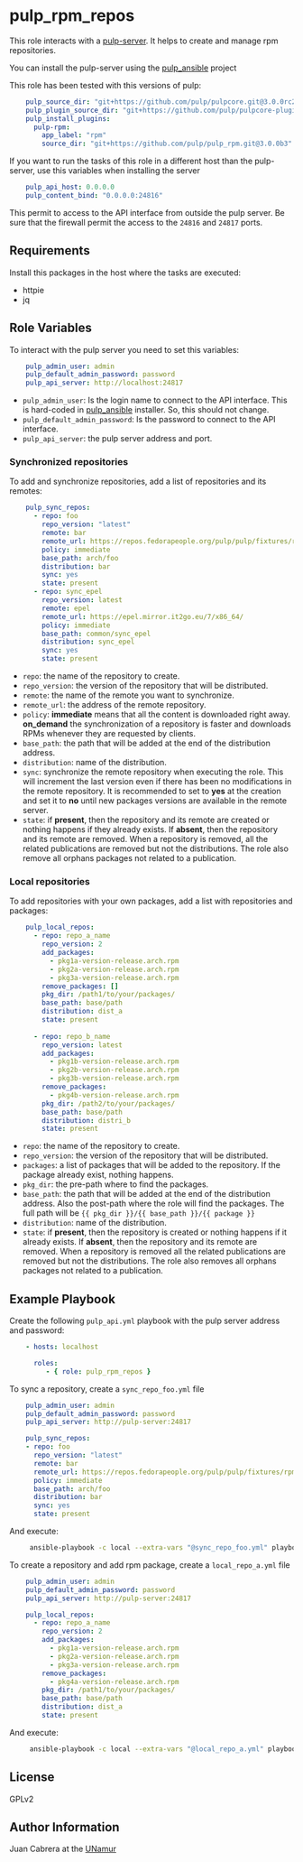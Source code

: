pulp_rpm_repos
==============

This role interacts with a [pulp-server](https://pulpproject.org/). It helps to
create and manage rpm repositories.

You can install the pulp-server using the
[pulp_ansible](https://github.com/pulp/pulp_ansible) project

This role has been tested with this versions of pulp:

```yaml
    pulp_source_dir: "git+https://github.com/pulp/pulpcore.git@3.0.0rc2"
    pulp_plugin_source_dir: "git+https://github.com/pulp/pulpcore-plugin.git@0.1.0rc2"
    pulp_install_plugins:
      pulp-rpm:
        app_label: "rpm"
        source_dir: "git+https://github.com/pulp/pulp_rpm.git@3.0.0b3"
```

If you want to run the tasks of this role in a different host than the
pulp-server, use this variables when installing the server

```yaml
    pulp_api_host: 0.0.0.0
    pulp_content_bind: "0.0.0.0:24816"
```

This permit to access to the API interface from outside the pulp server. Be
sure that the firewall permit the access to the `24816` and `24817` ports.

Requirements
------------

Install this packages in the host where the tasks are executed:

  - httpie
  - jq


Role Variables
--------------

To interact with the pulp server you need to set this variables:

```yaml
    pulp_admin_user: admin
    pulp_default_admin_password: password
    pulp_api_server: http://localhost:24817
```

* `pulp_admin_user`: Is the login name to connect to the API interface. This is
   hard-coded in [pulp_ansible](https://github.com/pulp/pulp_ansible) installer.
   So, this should not change.
* `pulp_default_admin_password`: Is the password to connect to the API
   interface.
* `pulp_api_server`: the pulp server address and port.

### Synchronized repositories

To add and synchronize repositories, add a list of repositories and its remotes:

```yaml
    pulp_sync_repos:
      - repo: foo
        repo_version: "latest"
        remote: bar
        remote_url: https://repos.fedorapeople.org/pulp/pulp/fixtures/rpm-unsigned/
        policy: immediate
        base_path: arch/foo
        distribution: bar
        sync: yes
        state: present
      - repo: sync_epel
        repo_version: latest
        remote: epel
        remote_url: https://epel.mirror.it2go.eu/7/x86_64/
        policy: immediate
        base_path: common/sync_epel
        distribution: sync_epel
        sync: yes
        state: present
```

- `repo`: the name of the repository to create.
- `repo_version`: the version of the repository that will be distributed.
- `remote`: the name of the remote you want to synchronize.
- `remote_url`: the address of the remote repository.
- `policy`: **immediate** means that all the content is downloaded right
  away.  **on_demand** the synchronization of a repository is faster and
  downloads RPMs whenever they are requested by clients.
- `base_path`: the path that will be added at the end of the distribution
  address.
- `distribution`: name of the distribution.
- `sync`: synchronize the remote repository when executing the role. This will
  increment the last version even if there has been no modifications in the
  remote repository. It is recommended to set to **yes** at the creation and set
  it to **no** until new packages versions are available in the remote server.
- `state`: if **present**, then the repository and its remote are created or
  nothing happens if they already exists. If **absent**, then the repository and
  its remote are removed. When a repository is removed, all the related
  publications are removed but not the distributions. The role also remove all
  orphans packages not related to a publication.

### Local repositories

To add repositories with your own packages, add a list with repositories and
packages:

```yaml
    pulp_local_repos:
      - repo: repo_a_name
        repo_version: 2
        add_packages:
          - pkg1a-version-release.arch.rpm
          - pkg2a-version-release.arch.rpm
          - pkg3a-version-release.arch.rpm
        remove_packages: []
        pkg_dir: /path1/to/your/packages/
        base_path: base/path
        distribution: dist_a
        state: present
    
      - repo: repo_b_name
        repo_version: latest
        add_packages:
          - pkg1b-version-release.arch.rpm
          - pkg2b-version-release.arch.rpm
          - pkg3b-version-release.arch.rpm
        remove_packages:
          - pkg4b-version-release.arch.rpm
        pkg_dir: /path2/to/your/packages/
        base_path: base/path
        distribution: distri_b
        state: present
```

- `repo`: the name of the repository to create.
- `repo_version`: the version of the repository that will be distributed.
- `packages`: a list of packages that will be added to the repository. If the
  package already exist, nothing happens.
- `pkg_dir`: the pre-path where to find the packages.
- `base_path`: the path that will be added at the end of the distribution
  address. Also the post-path where the role will find the packages. The full
  path will be `{{ pkg_dir }}/{{ base_path }}/{{ package }}`
- `distribution`: name of the distribution.
- `state`: if **present**, then the repository is created or nothing happens if
  it already exists. If **absent**, then the repository and its remote are
  removed. When a repository is removed all the related publications are removed
  but not the distributions. The role also removes all orphans packages not
  related to a publication.


Example Playbook
----------------

Create the following `pulp_api.yml` playbook with the pulp server address and
password:

```yaml
    - hosts: localhost

      roles:
         - { role: pulp_rpm_repos }
```

To sync a repository, create a `sync_repo_foo.yml` file

```yaml
    pulp_admin_user: admin
    pulp_default_admin_password: password
    pulp_api_server: http://pulp-server:24817

    pulp_sync_repos:
    - repo: foo
      repo_version: "latest"
      remote: bar
      remote_url: https://repos.fedorapeople.org/pulp/pulp/fixtures/rpm-unsigned/
      policy: immediate
      base_path: arch/foo
      distribution: bar
      sync: yes
      state: present
```

And execute:

```sh
     ansible-playbook -c local --extra-vars "@sync_repo_foo.yml" playbooks/pulp_api.yml
```

To create a repository and add rpm package, create a `local_repo_a.yml` file

```yaml
    pulp_admin_user: admin
    pulp_default_admin_password: password
    pulp_api_server: http://pulp-server:24817

    pulp_local_repos:
      - repo: repo_a_name
        repo_version: 2
        add_packages:
          - pkg1a-version-release.arch.rpm
          - pkg2a-version-release.arch.rpm
          - pkg3a-version-release.arch.rpm
        remove_packages:
          - pkg4a-version-release.arch.rpm
        pkg_dir: /path1/to/your/packages/
        base_path: base/path
        distribution: dist_a
        state: present
```

And execute:

```sh
     ansible-playbook -c local --extra-vars "@local_repo_a.yml" playbooks/pulp_api.yml
```

License
-------

GPLv2

Author Information
------------------

Juan Cabrera at the [UNamur](https://www.unamur.be/)

